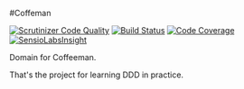 #Coffeman

[![Scrutinizer Code Quality](https://scrutinizer-ci.com/g/HaKIMus/DomainCoffeman/badges/quality-score.png?b=master)](https://scrutinizer-ci.com/g/HaKIMus/DomainCoffeman/?branch=master)
[![Build Status](https://travis-ci.org/HaKIMus/DomainCoffeman.svg?branch=master)](https://travis-ci.org/HaKIMus/DomainCoffeman)
[![Code Coverage](https://scrutinizer-ci.com/g/HaKIMus/DomainCoffeman/badges/coverage.png?b=master)](https://scrutinizer-ci.com/g/HaKIMus/DomainCoffeman/?branch=master)
[![SensioLabsInsight](https://insight.sensiolabs.com/projects/77d30155-03c1-4ef5-b751-b048350a669f/mini.png)](https://insight.sensiolabs.com/projects/77d30155-03c1-4ef5-b751-b048350a669f)

Domain for Coffeeman.

That's the project for learning DDD in practice.
